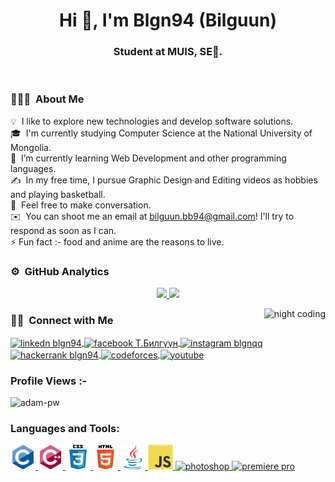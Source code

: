 <h1 align="center">Hi 👋, I'm Blgn94 (Bilguun)</h1>
<h3 align="center">Student at MUIS, SE🌟.</h3>

<br>

### 👨🏻‍💻 &nbsp;About Me

💡 &nbsp;I like to explore new technologies and develop software solutions.\
🎓 &nbsp;I'm currently studying Computer Science at the National University of Mongolia.\
🌱 &nbsp;I’m currently learning Web Development and other programming languages.\
✍️ &nbsp;In my free time, I pursue Graphic Design and Editing videos as hobbies and playing basketball.\
💬 &nbsp;Feel free to make conversation.\
✉️ &nbsp;You can shoot me an email at bilguun.bb94@gmail.com! I'll try to respond as soon as I can.\
⚡ Fun fact :- food and anime are the reasons to live.

### ⚙️ &nbsp;GitHub Analytics

<p align="center">
<a href="https://github.com/blgn94">
  <img height="180em" src="https://github-readme-stats-eight-theta.vercel.app/api?username=Blgn94&show_icons=true&theme=algolia&include_all_commits=true&count_private=true"/>
  <img height="180em" src="https://github-readme-stats-eight-theta.vercel.app/api/top-langs/?username=Blgn94&layout=compact&langs_count=8&theme=algolia"/>
</a>
</p>

<p><img align="right" src="https://github.com/Adam-pw/Adam-pw/blob/main/animation_500_kxa883sd.gif" alt="night coding" /></p>

### 🤝🏻 &nbsp;Connect with Me

<p align="left">
  <a href="https://www.linkedin.com/in/bilguun-tuvshindelger-5795b4230/" target="blank">
    <img align="center" src="https://raw.githubusercontent.com/rahuldkjain/github-profile-readme-generator/master/src/images/icons/Social/linked-in-alt.svg" alt="linkedn blgn94"     height="30" width="40"/>
  </a>
  <a href="https://www.facebook.com/blgn94/" target="blank">
    <img align="center" src="https://raw.githubusercontent.com/rahuldkjain/github-profile-readme-generator/master/src/images/icons/Social/facebook.svg" alt="facebook Т.Билгүүн"       height="30" width="40"/>
  </a>
  <a href="https://www.instagram.com/blgnqq/" target="blank">
    <img align="center" src="https://raw.githubusercontent.com/rahuldkjain/github-profile-readme-generator/master/src/images/icons/Social/instagram.svg" alt="instagram blgnqq"             height="30" width="40"/>
  </a>
  <a href="https://www.hackerrank.com/bilguun_bb94" target="blank">
    <img align="center" src="https://raw.githubusercontent.com/rahuldkjain/github-profile-readme-generator/master/src/images/icons/Social/hackerrank.svg" alt="hackerrank blgn94"         height="30" width="40"/>
  </a>
  <a href="https://codeforces.com/profile/blgn94" target="blank">
    <img align="center" src="https://www.stopstalk.com/stopstalk/static/images/codeforces_logo.png?_rev=20200525084052" alt="codeforces" height="30" width="40"/>
  </a>
  <a href="https://www.youtube.com/channel/UCN5p7qVgXwFvGv6d-XgH7tA/videos" target="blank">
    <img align="center" src="https://maxcdn.icons8.com/Share/icon/Media_Controls/youtube_play1600.png" alt="youtube" height="30" width="40"/>
  </a>
</p>

<p align="right"> 
  <h3>Profile Views :-</h3> <img src="https://komarev.com/ghpvc/?username=Blgn94&label=Profile%20views&color=0e75b6&style=flat" alt="adam-pw"/> 
</p>

<h3 align="left">Languages and Tools:</h3>
<p align="left"> 
    <a href="https://www.cprogramming.com/" target="_blank" rel="noreferrer"> 
      <img src="https://raw.githubusercontent.com/devicons/devicon/master/icons/c/c-original.svg" alt="c" width="40" height="40"/>
    </a> 
    <a href="https://www.w3schools.com/cpp/" target="_blank" rel="noreferrer">
      <img src="https://raw.githubusercontent.com/devicons/devicon/master/icons/cplusplus/cplusplus-original.svg" alt="cplusplus" width="40" height="40"/>
    </a>
    <a href="https://www.w3schools.com/css/" target="_blank" rel="noreferrer">
      <img src="https://raw.githubusercontent.com/devicons/devicon/master/icons/css3/css3-original-wordmark.svg" alt="css3"
      width="40" height="40"/>
    </a>
    <a href="https://www.w3.org/html/" target="_blank" rel="noreferrer">
      <img src="https://raw.githubusercontent.com/devicons/devicon/master/icons/html5/html5-original-wordmark.svg" alt="html5" width="40" height="40"/>
    </a>
    <a href="https://www.java.com" target="_blank" rel="noreferrer">
      <img src="https://raw.githubusercontent.com/devicons/devicon/master/icons/java/java-original.svg" alt="java" width="40" height="40"/>
    </a>
    <a href="https://developer.mozilla.org/en-US/docs/Web/JavaScript" target="_blank" rel="noreferrer">
      <img src="https://raw.githubusercontent.com/devicons/devicon/master/icons/javascript/javascript-original.svg" alt="javascript" width="40" height="40"/>
    </a>
    <a href="https://www.photoshop.com/en" target="_blank" rel="noreferrer">
      <img src="https://logodownload.org/wp-content/uploads/2019/10/photoshop-logo.png" alt="photoshop" width="40" height="40"/>
    </a>
    <a href="https://www.adobe.com/products/premiere.html" target="_blank" rel="noreferrer">
      <img src="https://crackshash.com/wp-content/uploads/2020/08/Adobe_Premiere_Pro_CC_icon-768x749.png" alt="premiere pro" width="40" height="40"/>
    </a>
</p>

<br>
